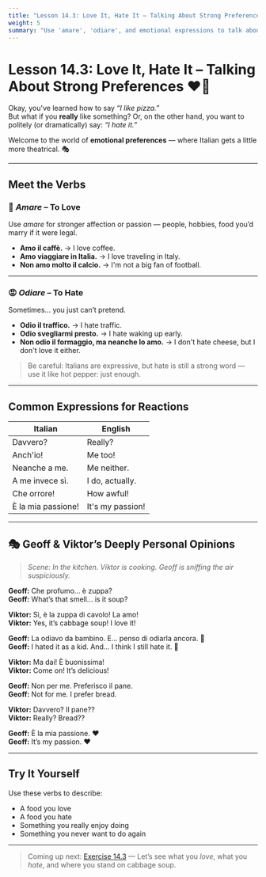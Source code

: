 ```yaml
---
title: "Lesson 14.3: Love It, Hate It – Talking About Strong Preferences"
weight: 5
summary: "Use 'amare', 'odiare', and emotional expressions to talk about what you truly love (or can’t stand), featuring Geoff, Viktor, and a very questionable soup."
---
```


# Lesson 14.3: Love It, Hate It – Talking About Strong Preferences ❤️🤢

Okay, you've learned how to say *“I like pizza.”*  
But what if you **really** like something? Or, on the other hand, you want to politely (or dramatically) say: *“I hate it.”*

Welcome to the world of **emotional preferences** — where Italian gets a little more theatrical. 🎭

---

## Meet the Verbs

### 💖 *Amare* – To Love

Use *amare* for stronger affection or passion — people, hobbies, food you’d marry if it were legal.

- **Amo il caffè.** → I love coffee.  
- **Amo viaggiare in Italia.** → I love traveling in Italy.  
- **Non amo molto il calcio.** → I'm not a big fan of football.

---

### 😡 *Odiare* – To Hate

Sometimes... you just can’t pretend.  
- **Odio il traffico.** → I hate traffic.  
- **Odio svegliarmi presto.** → I hate waking up early.  
- **Non odio il formaggio, ma neanche lo amo.** → I don't hate cheese, but I don't love it either.

> Be careful: Italians are expressive, but hate is still a strong word — use it like hot pepper: just enough.

---

## Common Expressions for Reactions

| Italian                        | English                      |
|--------------------------------|-------------------------------|
| Davvero?                      | Really?                      |
| Anch'io!                      | Me too!                      |
| Neanche a me.                 | Me neither.                  |
| A me invece sì.              | I do, actually.              |
| Che orrore!                   | How awful!                   |
| È la mia passione!            | It's my passion!             |

---

## 🎭 Geoff & Viktor’s Deeply Personal Opinions

> *Scene: In the kitchen. Viktor is cooking. Geoff is sniffing the air suspiciously.*

**Geoff:** Che profumo... è zuppa?  
**Geoff:** What’s that smell... is it soup?

**Viktor:** Sì, è la zuppa di cavolo! La amo!  
**Viktor:** Yes, it’s cabbage soup! I love it!

**Geoff:** La odiavo da bambino. E... penso di odiarla ancora. 😬  
**Geoff:** I hated it as a kid. And... I think I still hate it. 😬

**Viktor:** Ma dai! È buonissima!  
**Viktor:** Come on! It’s delicious!

**Geoff:** Non per me. Preferisco il pane.  
**Geoff:** Not for me. I prefer bread.

**Viktor:** Davvero? Il pane??  
**Viktor:** Really? Bread??

**Geoff:** È la mia passione. ❤️  
**Geoff:** It’s my passion. ❤️

---

## Try It Yourself

Use these verbs to describe:

- A food you love  
- A food you hate  
- Something you really enjoy doing  
- Something you never want to do again

---

> Coming up next: [Exercise 14.3](../exercise14.3/) — Let’s see what you *love*, what you *hate*, and where you stand on cabbage soup.
